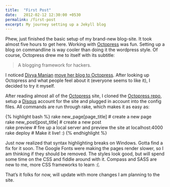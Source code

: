 ```yaml
---
title:  "First Post"
date:   2012-02-12 12:30:00 +0530
permalink: /first-post
excerpt: My journey setting up a Jekyll blog
---
```

Phew, just finished the basic setup of my brand-new blog-site. It took almost five hours to get here. Working with [Octopress](http://octopress.org) was fun. Setting up a blog on commandline is way cooler than doing it the wordpress style. Of course, Octopress drew me to itself with its subtitle:

> A blogging framework for hackers.

I noticed [Divya Manian](http://nimbupani.com/) [move her blog to Octopress](http://nimbupani.com/redesign-notes.html). After looking up Octopress and what people feel about it (everyone seems to like it), I decided to try it myself.

After reading almost all of the [Octopress](http://octopress.org) site, I cloned the [Octopress repo](http://github.com/imathis/octopress), setup a [Disqus](https://disqus.com) account for the site and plugged in account into the config files. All commands are run through rake, which makes it as easy as:

{% highlight bash %}
rake new_page[page_title]   # create a new page  
rake new_post[post_title]   # create a new post  
rake preview                # fire up a local server and preview the site at localhost:4000  
rake deploy                 # Make it live! :)
{% endhighlight %}

Just now realized that syntax highlighting breaks on Windows. Gotta find a fix for it soon. The Google Fonts were making the pages render slower, so I am thinking if they should be removed. The styles look good, but will spend some time on the CSS and fiddle around with it. Compass and SASS are new to me, more CSS frameworks to learn :(.

That’s it folks for now, will update with more changes I am planning to the site.

